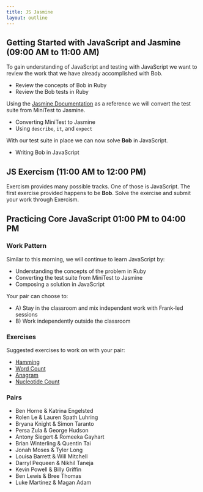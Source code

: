 ```yaml
---
title: JS Jasmine
layout: outline
---
```


## Getting Started with JavaScript and Jasmine (09:00 AM to 11:00 AM)

To gain understanding of JavaScript and testing with JavaScript we want to review the work that we have already accomplished with Bob.

* Review the concepts of Bob in Ruby
* Review the Bob tests in Ruby

Using the [Jasmine Documentation](http://pivotal.github.io/jasmine/) as a reference we will convert the test suite from MiniTest to Jasmine.

* Converting MiniTest to Jasmine
* Using `describe`, `it`, and `expect`

With our test suite in place we can now solve **Bob** in JavaScript.

* Writing Bob in JavaScript

## JS Exercism (11:00 AM to 12:00 PM)

Exercism provides many possible tracks. One of those is JavaScript. The first exercise provided happens to be **Bob**. Solve the exercise and submit your work through Exercism.

## Practicing Core JavaScript 01:00 PM to 04:00 PM 

### Work Pattern

Similar to this morning, we will continue to learn JavaScript by:

* Understanding the concepts of the problem in Ruby
* Converting the test suite from MiniTest to Jasmine
* Composing a solution in JavaScript

Your pair can choose to:

* A) Stay in the classroom and mix independent work with Frank-led sessions
* B) Work independently outside the classroom

### Exercises

Suggested exercises to work on with your pair:

* [Hamming](https://github.com/JumpstartLab/warmup-exercises/tree/master/hamming)
* [Word Count](https://github.com/JumpstartLab/warmup-exercises/tree/master/word-count)
* [Anagram](https://github.com/JumpstartLab/warmup-exercises/tree/master/anagram)
* [Nucleotide Count](https://github.com/JumpstartLab/warmup-exercises/tree/master/nucleotide-count)

### Pairs

* Ben Horne & Katrina Engelsted
* Rolen Le & Lauren Spath Luhring
* Bryana Knight & Simon Taranto
* Persa Zula & George Hudson
* Antony Siegert & Romeeka Gayhart
* Brian Winterling & Quentin Tai
* Jonah Moses & Tyler Long
* Louisa Barrett & Will Mitchell
* Darryl Pequeen & Nikhil Taneja
* Kevin Powell & Billy Griffin
* Ben Lewis & Bree Thomas
* Luke Martinez & Magan Adam